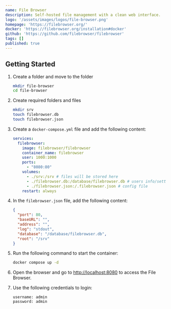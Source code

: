 ```yaml
---
name: File Browser
description: Self-hosted file management with a clean web interface.
logo: '/assets/images/logos/file-browser.png'
homepage: 'https://filebrowser.org/'
docker: 'https://filebrowser.org/installation#docker'
github: 'https://github.com/filebrowser/filebrowser'
tags: []
published: true
---
```


## Getting Started

1. Create a folder and move to the folder
    ```bash
    mkdir file-browser
    cd file-browser
    ```
3. Create required folders and files
    ```bash
    mkdir srv
    touch filebrowser.db
    touch filebrowser.json
    ```
2. Create a `docker-compose.yml` file and add the following content:
    ```yaml
    services:
      filebrowser:
        image: filebrowser/filebrowser
        container_name: filebrowser
        user: 1000:1000
        ports:
          - "8080:80"
        volumes:
          - ./srv:/srv # files will be stored here
          - ./filebrowser.db:/database/filebrowser.db # users info/settings will be stored here
          - ./filebrowser.json:/.filebrowser.json # config file
        restart: always
    ```

4. In the `filebrowser.json` file, add the following content:
    ```json
    {
      "port": 80,
      "baseURL": "",
      "address": "",
      "log": "stdout",
      "database": "/database/filebrowser.db",
      "root": "/srv"
    }
    ```
5. Run the following command to start the container:
    ```bash
    docker compose up -d
    ```
6. Open the browser and go to [http://localhost:8080](http://localhost:8080) to access the File Browser.
7. Use the following credentials to login:
    ```
    username: admin
    password: admin
    ```